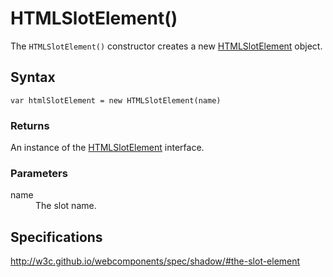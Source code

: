 # HTMLSlotElement()

The `HTMLSlotElement()` constructor creates a new 
[HTMLSlotElement](HTMLSlotElement.md) object.

## Syntax

`var htmlSlotElement = new HTMLSlotElement(name)`

### Returns

An instance of the [HTMLSlotElement](HTMLSlotElement.md) interface.

### Parameters

<dl>
  <dt>name</dt>
  <dd>The slot name.</dd>
</dl>

## Specifications

<http://w3c.github.io/webcomponents/spec/shadow/#the-slot-element>
